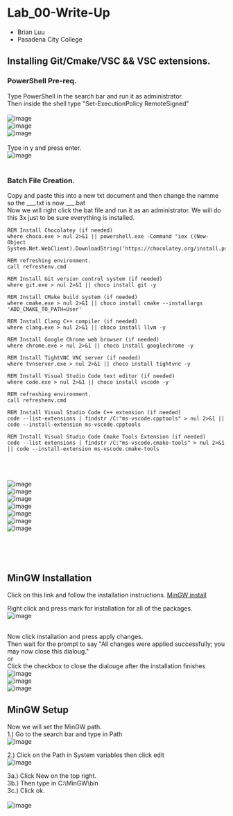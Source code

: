# Lab_00-Write-Up
- Brian Luu  <br>
- Pasadena City College  <br>
## Installing Git/Cmake/VSC && VSC extensions.
### PowerShell Pre-req.
Type PowerShell in the search bar and run it as administrator.  <br>
Then inside the shell type "Set-ExecutionPolicy RemoteSigned"   <br><br>
![image](https://github.com/Nairbuul/Lab_00-Write-Up/assets/42011526/49548807-5faa-4540-bc73-0e02c820cb4e)  <br>
![image](https://github.com/Nairbuul/Lab_00-Write-Up/assets/42011526/096d0394-8dd9-4f2d-bd70-e7862d27f29c)  <br>
![image](https://github.com/Nairbuul/Lab_00-Write-Up/assets/42011526/0c866b2a-4caa-479d-9400-74c2b3640074)  <br><br>
Type in y and press enter. <br>
![image](https://github.com/Nairbuul/Lab_00-Write-Up/assets/42011526/42110158-bccb-4700-a8c0-9a5bfa94e50f)  <br><br>

### Batch File Creation.
Copy and paste this into  a new txt document and then change the namme so the ___.txt is now ___.bat <br>
Now we will right click the bat file and run it as an administrator. We will do this 3x just to be sure everything is installed.
```
REM Install Chocolatey (if needed)
where choco.exe > nul 2>&1 || powershell.exe -Command "iex ((New-Object System.Net.WebClient).DownloadString('https://chocolatey.org/install.ps1'))"

REM refreshing environment. 
call refreshenv.cmd

REM Install Git version control system (if needed)
where git.exe > nul 2>&1 || choco install git -y

REM Install CMake build system (if needed)
where cmake.exe > nul 2>&1 || choco install cmake --installargs 'ADD_CMAKE_TO_PATH=User'

REM Install Clang C++ compiler (if needed)
where clang.exe > nul 2>&1 || choco install llvm -y

REM Install Google Chrome web browser (if needed)
where chrome.exe > nul 2>&1 || choco install googlechrome -y

REM Install TightVNC VNC server (if needed)
where tvnserver.exe > nul 2>&1 || choco install tightvnc -y

REM Install Visual Studio Code text editor (if needed)
where code.exe > nul 2>&1 || choco install vscode -y

REM refreshing environment.
call refreshenv.cmd

REM Install Visual Studio Code C++ extension (if needed)
code --list-extensions | findstr /C:"ms-vscode.cpptools" > nul 2>&1 || code --install-extension ms-vscode.cpptools

REM Install Visual Studio Code Cmake Tools Extension (if needed)
code --list extensions | findstr /C:"ms-vscode.cmake-tools" > nul 2>&1 || code --install-extension ms-vscode.cmake-tools
``` 
<br><br><br>
![image](https://github.com/Nairbuul/Lab_00-Write-Up/assets/42011526/43e2eb3f-75bd-447b-87b1-04290df99c09)  <br>
![image](https://github.com/Nairbuul/Lab_00-Write-Up/assets/42011526/04b4c3b8-78f4-49dc-b39c-c6967ccd8a36)  <br>
![image](https://github.com/Nairbuul/Lab_00-Write-Up/assets/42011526/2fe13bc3-4e20-405b-bd1e-068f731880c4)  <br>
![image](https://github.com/Nairbuul/Lab_00-Write-Up/assets/42011526/b244b240-0cfd-4e94-9675-f915f8f1e46c)  <br>
![image](https://github.com/Nairbuul/Lab_00-Write-Up/assets/42011526/6aeb78b8-3c32-4b25-b481-cfe642b33cd9)  <br>
![image](https://github.com/Nairbuul/Lab_00-Write-Up/assets/42011526/73babd0b-5e37-4216-b74c-6057e2ac4424)  <br>
![image](https://github.com/Nairbuul/Lab_00-Write-Up/assets/42011526/e12ef783-d520-4a73-9aef-6b2a828d6f8c)  <br>


<br><br><br>
## MinGW Installation
Click on this link and follow the installation instructions. [MinGW install](https://sourceforge.net/projects/mingw/) <br> 

Right click and press mark for installation for all of the packages.  <br>
![image](https://github.com/Nairbuul/Lab_00-Write-Up/assets/42011526/0bd0c2d4-26c4-4f53-a583-d44567adbeb0)  <br><br>

Now click installation and press apply changes. <br>
Then wait for the prompt to say "All changes were applied successfully; you may now close this dialoug." <br>
or <br>
Click the checkbox to close the dialouge after the installation finishes <br>
![image](https://github.com/Nairbuul/Lab_00-Write-Up/assets/42011526/56c6c43e-7164-4ea5-b86f-d514cb9168c2)  <br>
![image](https://github.com/Nairbuul/Lab_00-Write-Up/assets/42011526/690b2147-54e1-49c3-8698-9c3db0fb037b)  <br>
![image](https://github.com/Nairbuul/Lab_00-Write-Up/assets/42011526/e2c889df-c254-4319-8188-735268e40f63)  <br>

## MinGW Setup
Now we will set the MinGW path. <br> 
1.) Go to the search bar and type in Path <br>
![image](https://github.com/Nairbuul/Lab_00-Write-Up/assets/42011526/61f74c36-b6eb-433a-a801-3781b11aef14)  <br>

2.) Click on the Path in System variables then click edit <br>
![image](https://github.com/Nairbuul/Lab_00-Write-Up/assets/42011526/55fd7249-ad4e-4c38-98ed-f61cc4b68b89)  <br>

3a.) Click New on the top right. <br> 
3b.) Then type in C:\MinGW\bin <br> 
3c.) Click ok. <br><br>
![image](https://github.com/Nairbuul/Lab_00-Write-Up/assets/42011526/90bdfef4-9718-4f5e-a1e8-806589878683)  <br>

